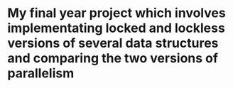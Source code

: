 My final year project which involves implementating locked and lockless versions of several data structures and comparing the two versions of parallelism
===
